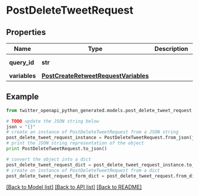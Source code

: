 # PostDeleteTweetRequest


## Properties

Name | Type | Description | Notes
------------ | ------------- | ------------- | -------------
**query_id** | **str** |  | [default to 'VaenaVgh5q5ih7kvyVjgtg']
**variables** | [**PostCreateRetweetRequestVariables**](PostCreateRetweetRequestVariables.md) |  | 

## Example

```python
from twitter_openapi_python_generated.models.post_delete_tweet_request import PostDeleteTweetRequest

# TODO update the JSON string below
json = "{}"
# create an instance of PostDeleteTweetRequest from a JSON string
post_delete_tweet_request_instance = PostDeleteTweetRequest.from_json(json)
# print the JSON string representation of the object
print PostDeleteTweetRequest.to_json()

# convert the object into a dict
post_delete_tweet_request_dict = post_delete_tweet_request_instance.to_dict()
# create an instance of PostDeleteTweetRequest from a dict
post_delete_tweet_request_form_dict = post_delete_tweet_request.from_dict(post_delete_tweet_request_dict)
```
[[Back to Model list]](../README.md#documentation-for-models) [[Back to API list]](../README.md#documentation-for-api-endpoints) [[Back to README]](../README.md)


